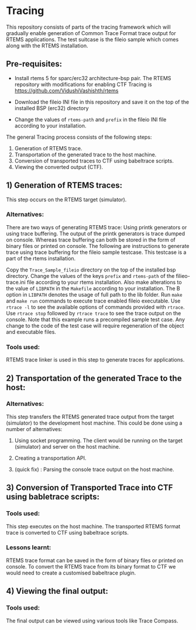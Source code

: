# Tracing

This repository consists of parts of the tracing framework which will gradually enable generation of Common Trace Format trace output
for RTEMS applications. The test suitcase is the fileio sample which comes along with the RTEMS installation. 

## Pre-requisites:

- Install rtems 5 for sparc/erc32 architecture-bsp pair. The RTEMS repository with modifications for enabling CTF Tracing is https://github.com/VidushiVashishth/rtems

- Download the fileio INI file in this repository and save it on the top of the installed BSP (erc32) directory

- Change the values of `rtems-path` and `prefix` in the fileio INI file according to your installation.

The general Tracing process consists of the following steps:

1) Generation of RTEMS trace.
2) Transportation of the generated trace to the host machine.
3) Conversion of transported traces to CTF using babeltrace scripts.
4) Viewing the converted output (CTF).

## 1) Generation of RTEMS traces:

This step occurs on the RTEMS target (simulator).

### Alternatives:

There are two ways of generating RTEMS trace: Using printk generators or using trace buffering. The output of the printk generators is trace dumped on console. Whereas trace buffering can both be stored in the form of binary files or printed on console. The following are instructions to generate trace using trace buffering for the fileio sample testcase. This testcase is a part of the rtems installation. 

Copy the `Trace_Sample_fileio` directory on the top of the installed bsp directory. Change the values of the keys `prefix` and `rtems-path` of the filieo-trace.ini file according to your rtems installation. Also make alterations to the value of `LIBPATH` in the `Makefile` according to your installation. The B option in `LIBPATH` denotes the usage of full path to the lib folder. Run `make` and `make run` commands to execute trace enabled fileio executable. Use `rtrace -l` to see the available options of commands provided with `rtrace`. Use `rtrace stop` followed by `rtrace trace` to see the trace output on the console. Note that this example runs a precompiled sample test case. Any change to the code of the test case will require regeneration of the object and executable files.  

### Tools used:

RTEMS trace linker is used in this step to generate traces for applications. 

## 2) Transportation of the generated Trace to the host:

### Alternatives:

This step transfers the RTEMS generated trace output from the target (simulator) to the development host machine. This could be done using a number of alternatives:
 
1) Using socket programming. The client would be running on the target (simulator) and server on the host machine.

2) Creating a transportation API.

3) (quick fix) : Parsing the console trace output on the host machine.

## 3) Conversion of Transported Trace into CTF using babletrace scripts:

### Tools used:

This step executes on the host machine. The transported RTEMS format trace is converted to CTF using babeltrace scripts. 

### Lessons learnt:
RTEMS trace format can be saved in the form of binary files or printed on console. To convert the RTEMS trace from its binary format to CTF we would need to create a customised babeltrace plugin.  

## 4) Viewing the final output:

### Tools used:

The final output can be viewed using various tools like Trace Compass.

